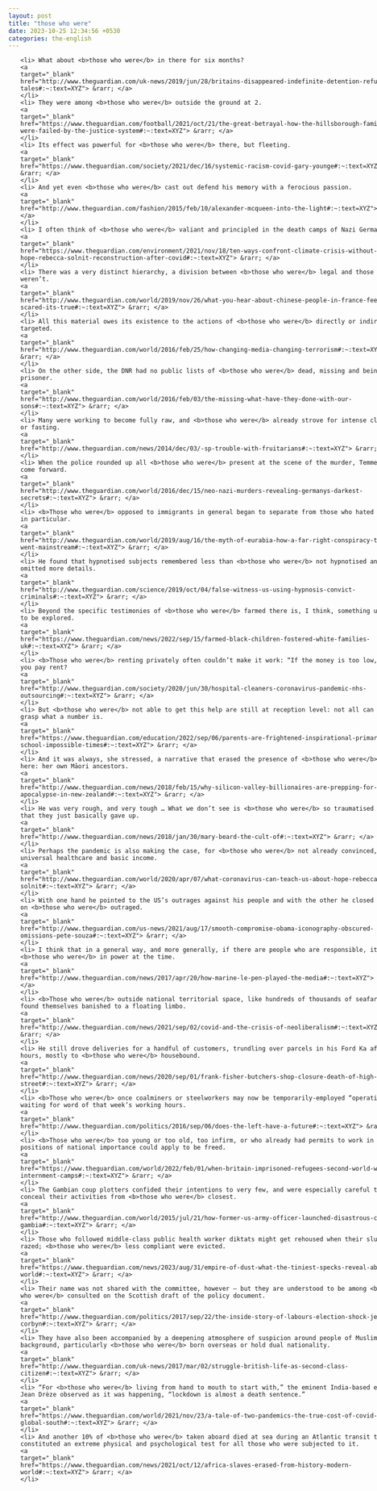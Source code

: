 ```yaml
---
layout: post
title: "those who were"
date: 2023-10-25 12:34:56 +0530
categories: the-english
---
```

<style>
@media only screen and (min-width: 768px) {
    ol {
        width: 768px;
        margin: 0 auto;
    }
  }
ol li {
    font-size: 18px;
    line-height: 1.5;
    padding-bottom: 8px;
}
</style>
<ol>

    <li> What about <b>those who were</b> in there for six months?
    <a 
    target="_blank" 
    href="http://www.theguardian.com/uk-news/2019/jun/28/britains-disappeared-indefinite-detention-refugee-tales#:~:text=XYZ"> &rarr; </a>
    </li>
    <li> They were among <b>those who were</b> outside the ground at 2.
    <a 
    target="_blank" 
    href="https://www.theguardian.com/football/2021/oct/21/the-great-betrayal-how-the-hillsborough-families-were-failed-by-the-justice-system#:~:text=XYZ"> &rarr; </a>
    </li>
    <li> Its effect was powerful for <b>those who were</b> there, but fleeting.
    <a 
    target="_blank" 
    href="https://www.theguardian.com/society/2021/dec/16/systemic-racism-covid-gary-younge#:~:text=XYZ"> &rarr; </a>
    </li>
    <li> And yet even <b>those who were</b> cast out defend his memory with a ferocious passion.
    <a 
    target="_blank" 
    href="http://www.theguardian.com/fashion/2015/feb/10/alexander-mcqueen-into-the-light#:~:text=XYZ"> &rarr; </a>
    </li>
    <li> I often think of <b>those who were</b> valiant and principled in the death camps of Nazi Germany.
    <a 
    target="_blank" 
    href="https://www.theguardian.com/environment/2021/nov/18/ten-ways-confront-climate-crisis-without-losing-hope-rebecca-solnit-reconstruction-after-covid#:~:text=XYZ"> &rarr; </a>
    </li>
    <li> There was a very distinct hierarchy, a division between <b>those who were</b> legal and those who weren’t.
    <a 
    target="_blank" 
    href="http://www.theguardian.com/world/2019/nov/26/what-you-hear-about-chinese-people-in-france-feeling-scared-its-true#:~:text=XYZ"> &rarr; </a>
    </li>
    <li> All this material owes its existence to the actions of <b>those who were</b> directly or indirectly targeted.
    <a 
    target="_blank" 
    href="http://www.theguardian.com/world/2016/feb/25/how-changing-media-changing-terrorism#:~:text=XYZ"> &rarr; </a>
    </li>
    <li> On the other side, the DNR had no public lists of <b>those who were</b> dead, missing and being held prisoner.
    <a 
    target="_blank" 
    href="http://www.theguardian.com/world/2016/feb/03/the-missing-what-have-they-done-with-our-sons#:~:text=XYZ"> &rarr; </a>
    </li>
    <li> Many were working to become fully raw, and <b>those who were</b> already strove for intense cleansing or fasting.
    <a 
    target="_blank" 
    href="http://www.theguardian.com/news/2014/dec/03/-sp-trouble-with-fruitarians#:~:text=XYZ"> &rarr; </a>
    </li>
    <li> When the police rounded up all <b>those who were</b> present at the scene of the murder, Temme did not come forward.
    <a 
    target="_blank" 
    href="http://www.theguardian.com/world/2016/dec/15/neo-nazi-murders-revealing-germanys-darkest-secrets#:~:text=XYZ"> &rarr; </a>
    </li>
    <li> <b>Those who were</b> opposed to immigrants in general began to separate from those who hated Muslims in particular.
    <a 
    target="_blank" 
    href="http://www.theguardian.com/world/2019/aug/16/the-myth-of-eurabia-how-a-far-right-conspiracy-theory-went-mainstream#:~:text=XYZ"> &rarr; </a>
    </li>
    <li> He found that hypnotised subjects remembered less than <b>those who were</b> not hypnotised and omitted more details.
    <a 
    target="_blank" 
    href="http://www.theguardian.com/science/2019/oct/04/false-witness-us-using-hypnosis-convict-criminals#:~:text=XYZ"> &rarr; </a>
    </li>
    <li> Beyond the specific testimonies of <b>those who were</b> farmed there is, I think, something universal to be explored.
    <a 
    target="_blank" 
    href="https://www.theguardian.com/news/2022/sep/15/farmed-black-children-fostered-white-families-uk#:~:text=XYZ"> &rarr; </a>
    </li>
    <li> <b>Those who were</b> renting privately often couldn’t make it work: “If the money is too low, how do you pay rent?
    <a 
    target="_blank" 
    href="http://www.theguardian.com/society/2020/jun/30/hospital-cleaners-coronavirus-pandemic-nhs-outsourcing#:~:text=XYZ"> &rarr; </a>
    </li>
    <li> But <b>those who were</b> not able to get this help are still at reception level: not all can read, or grasp what a number is.
    <a 
    target="_blank" 
    href="https://www.theguardian.com/education/2022/sep/06/parents-are-frightened-inspirational-primary-school-impossible-times#:~:text=XYZ"> &rarr; </a>
    </li>
    <li> And it was always, she stressed, a narrative that erased the presence of <b>those who were</b> already here: her own Māori ancestors.
    <a 
    target="_blank" 
    href="http://www.theguardian.com/news/2018/feb/15/why-silicon-valley-billionaires-are-prepping-for-the-apocalypse-in-new-zealand#:~:text=XYZ"> &rarr; </a>
    </li>
    <li> He was very rough, and very tough … What we don’t see is <b>those who were</b> so traumatised by it that they just basically gave up.
    <a 
    target="_blank" 
    href="http://www.theguardian.com/news/2018/jan/30/mary-beard-the-cult-of#:~:text=XYZ"> &rarr; </a>
    </li>
    <li> Perhaps the pandemic is also making the case, for <b>those who were</b> not already convinced, for universal healthcare and basic income.
    <a 
    target="_blank" 
    href="http://www.theguardian.com/world/2020/apr/07/what-coronavirus-can-teach-us-about-hope-rebecca-solnit#:~:text=XYZ"> &rarr; </a>
    </li>
    <li> With one hand he pointed to the US’s outrages against his people and with the other he closed the door on <b>those who were</b> outraged.
    <a 
    target="_blank" 
    href="http://www.theguardian.com/us-news/2021/aug/17/smooth-compromise-obama-iconography-obscured-omissions-pete-souza#:~:text=XYZ"> &rarr; </a>
    </li>
    <li> I think that in a general way, and more generally, if there are people who are responsible, it’s <b>those who were</b> in power at the time.
    <a 
    target="_blank" 
    href="http://www.theguardian.com/news/2017/apr/20/how-marine-le-pen-played-the-media#:~:text=XYZ"> &rarr; </a>
    </li>
    <li> <b>Those who were</b> outside national territorial space, like hundreds of thousands of seafarers, found themselves banished to a floating limbo.
    <a 
    target="_blank" 
    href="http://www.theguardian.com/news/2021/sep/02/covid-and-the-crisis-of-neoliberalism#:~:text=XYZ"> &rarr; </a>
    </li>
    <li> He still drove deliveries for a handful of customers, trundling over parcels in his Ford Ka after hours, mostly to <b>those who were</b> housebound.
    <a 
    target="_blank" 
    href="http://www.theguardian.com/news/2020/sep/01/frank-fisher-butchers-shop-closure-death-of-high-street#:~:text=XYZ"> &rarr; </a>
    </li>
    <li> <b>Those who were</b> once coalminers or steelworkers may now be temporarily-employed “operatives” waiting for word of that week’s working hours.
    <a 
    target="_blank" 
    href="http://www.theguardian.com/politics/2016/sep/06/does-the-left-have-a-future#:~:text=XYZ"> &rarr; </a>
    </li>
    <li> <b>Those who were</b> too young or too old, too infirm, or who already had permits to work in positions of national importance could apply to be freed.
    <a 
    target="_blank" 
    href="https://www.theguardian.com/world/2022/feb/01/when-britain-imprisoned-refugees-second-world-war-internment-camps#:~:text=XYZ"> &rarr; </a>
    </li>
    <li> The Gambian coup plotters confided their intentions to very few, and were especially careful to conceal their activities from <b>those who were</b> closest.
    <a 
    target="_blank" 
    href="http://www.theguardian.com/world/2015/jul/21/how-former-us-army-officer-launched-disastrous-coup-the-gambia#:~:text=XYZ"> &rarr; </a>
    </li>
    <li> Those who followed middle-class public health worker diktats might get rehoused when their slum was razed; <b>those who were</b> less compliant were evicted.
    <a 
    target="_blank" 
    href="https://www.theguardian.com/news/2023/aug/31/empire-of-dust-what-the-tiniest-specks-reveal-about-the-world#:~:text=XYZ"> &rarr; </a>
    </li>
    <li> Their name was not shared with the committee, however – but they are understood to be among <b>those who were</b> consulted on the Scottish draft of the policy document.
    <a 
    target="_blank" 
    href="http://www.theguardian.com/politics/2017/sep/22/the-inside-story-of-labours-election-shock-jeremy-corbyn#:~:text=XYZ"> &rarr; </a>
    </li>
    <li> They have also been accompanied by a deepening atmosphere of suspicion around people of Muslim background, particularly <b>those who were</b> born overseas or hold dual nationality.
    <a 
    target="_blank" 
    href="http://www.theguardian.com/uk-news/2017/mar/02/struggle-british-life-as-second-class-citizen#:~:text=XYZ"> &rarr; </a>
    </li>
    <li> “For <b>those who were</b> living from hand to mouth to start with,” the eminent India-based economist Jean Drèze observed as it was happening, “lockdown is almost a death sentence.”
    <a 
    target="_blank" 
    href="https://www.theguardian.com/world/2021/nov/23/a-tale-of-two-pandemics-the-true-cost-of-covid-in-the-global-south#:~:text=XYZ"> &rarr; </a>
    </li>
    <li> And another 10% of <b>those who were</b> taken aboard died at sea during an Atlantic transit that constituted an extreme physical and psychological test for all those who were subjected to it.
    <a 
    target="_blank" 
    href="https://www.theguardian.com/news/2021/oct/12/africa-slaves-erased-from-history-modern-world#:~:text=XYZ"> &rarr; </a>
    </li>